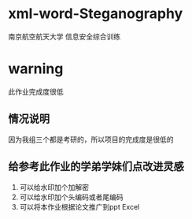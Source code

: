 # xml-word-Steganography
南京航空航天大学 信息安全综合训练

# warning
此作业完成度很低
## 情况说明
因为我组三个都是考研的，所以项目的完成度是很低的

## 给参考此作业的学弟学妹们点改进灵感
1. 可以给水印加个加解密
2. 可以给水印加个头编码或者尾编码
3. 可以将本作业根据论文推广到ppt Excel
